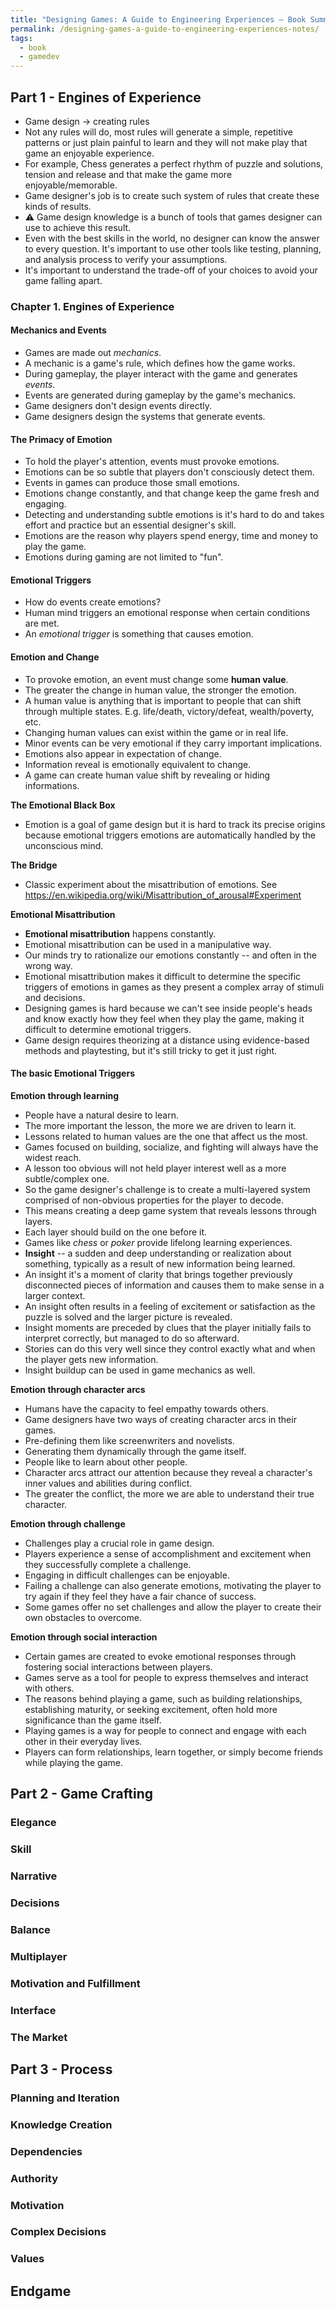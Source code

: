 ```yaml
---
title: "Designing Games: A Guide to Engineering Experiences – Book Summary and Notes"
permalink: /designing-games-a-guide-to-engineering-experiences-notes/
tags: 
  - book
  - gamedev
---
```

## Part 1 - Engines of Experience

- Game design -> creating rules
- Not any rules will do, most rules will generate a simple, repetitive patterns or just plain painful to learn and they will not make play that game an enjoyable experience.
- For example, Chess generates a perfect rhythm of puzzle and solutions, tension and release and that make the game more enjoyable/memorable.
- Game designer's job is to create such system of rules that create these kinds of results.
- ⚠️ Game design knowledge is a bunch of tools that games designer can use to achieve this result.
- Even with the best skills in the world, no designer can know the answer to every question. It's important to use other tools like testing, planning, and analysis process to verify your assumptions.
- It's important to understand the trade-off of your choices to avoid your game falling apart.

### Chapter 1. Engines of Experience

#### Mechanics and Events

- Games are made out *mechanics*.
- A mechanic is a game's rule, which defines how the game works.
- During gameplay, the player interact with the game and generates *events*.
- Events are generated during gameplay by the game's mechanics.
- Game designers don't design events directly.
- Game designers design the systems that generate events.

#### The Primacy of Emotion

- To hold the player's attention, events must provoke emotions.
- Emotions can be so subtle that players don't consciously detect them.
- Events in games can produce those small emotions.
- Emotions change constantly, and that change keep the game fresh and engaging.
- Detecting and understanding subtle emotions is it's hard to do and takes effort and practice but an essential designer's skill.
- Emotions are the reason why players spend energy, time and money to play the game.
- Emotions during gaming are not limited to "fun".

#### Emotional Triggers

- How do events create emotions?
- Human mind triggers an emotional response when certain conditions are met.
- An *emotional trigger* is something that causes emotion.

#### Emotion and Change

- To provoke emotion, an event must change some **human value**.
- The greater the change in human value, the stronger the emotion.
- A human value is anything that is important to people that can shift through multiple states. E.g. life/death, victory/defeat, wealth/poverty, etc.
- Changing human values can exist within the game or in real life.
- Minor events can be very emotional if they carry important implications.
- Emotions also appear in expectation of change.
- Information reveal is emotionally equivalent to change.
- A game can create human value shift by revealing or hiding informations.

**The Emotional Black Box**

- Emotion is a goal of game design but it is hard to track its precise origins because emotional triggers emotions are automatically handled by the unconscious mind.

**The Bridge**

- Classic experiment about the misattribution of emotions. See https://en.wikipedia.org/wiki/Misattribution_of_arousal#Experiment

**Emotional Misattribution**

- **Emotional misattribution** happens constantly.
- Emotional misattribution can be used in a manipulative way.
- Our minds try to rationalize our emotions constantly -- and often in the wrong way.
- Emotional misattribution makes it difficult to determine the specific triggers of emotions in games as they present a complex array of stimuli and decisions.
- Designing games is hard because we can't see inside people's heads and know exactly how they feel when they play the game, making it difficult to determine emotional triggers.
- Game design requires theorizing at a distance using evidence-based methods and playtesting, but it's still tricky to get it just right.

#### The basic Emotional Triggers

**Emotion through learning**

- People have a natural desire to learn.
- The more important the lesson, the more we are driven to learn it.
- Lessons related to human values are the one that affect us the most.
- Games focused on building, socialize, and fighting will always have the widest reach.
- A lesson too obvious will not held player interest well as a more subtle/complex one.
- So the game designer's challenge is to create a multi-layered system comprised of non-obvious properties for the player to decode.
- This means creating a deep game system that reveals lessons through layers.
- Each layer should build on the one before it.
- Games like *chess* or *poker* provide lifelong learning experiences.
- **Insight** -- a sudden and deep understanding or realization about something, typically as a result of new information being learned. 
- An insight it's a moment of clarity that brings together previously disconnected pieces of information and causes them to make sense in a larger context. 
- An insight often results in a feeling of excitement or satisfaction as the puzzle is solved and the larger picture is revealed.
- Insight moments are preceded by clues that the player initially fails to interpret correctly, but managed to do so afterward.
- Stories can do this very well since they control exactly what and when the player gets new information.
- Insight buildup can be used in game mechanics as well.

**Emotion through character arcs**
- Humans have the capacity to feel empathy towards others.
- Game designers have two ways of creating character arcs in their games. 
- Pre-defining them like screenwriters and novelists.
- Generating them dynamically through the game itself.
- People like to learn about other people.
- Character arcs attract our attention because they reveal a character's inner values and abilities during conflict.
- The greater the conflict, the more we are able to understand their true character.

**Emotion through challenge**
- Challenges play a crucial role in game design.
- Players experience a sense of accomplishment and excitement when they successfully complete a challenge.
- Engaging in difficult challenges can be enjoyable.
- Failing a challenge can also generate emotions, motivating the player to try again if they feel they have a fair chance of success.
- Some games offer no set challenges and allow the player to create their own obstacles to overcome.

**Emotion through social interaction**
- Certain games are created to evoke emotional responses through fostering social interactions between players.
- Games serve as a tool for people to express themselves and interact with others.
- The reasons behind playing a game, such as building relationships, establishing maturity, or seeking excitement, often hold more significance than the game itself. 
- Playing games is a way for people to connect and engage with each other in their everyday lives.
- Players can form relationships, learn together, or simply become friends while playing the game.

## Part 2 - Game Crafting

### Elegance

### Skill 
 
### Narrative

### Decisions

### Balance

### Multiplayer

### Motivation and Fulfillment 

### Interface

### The Market

## Part 3 - Process

### Planning and Iteration 

### Knowledge Creation 

### Dependencies 

### Authority 

### Motivation 

### Complex Decisions 

### Values

## Endgame
